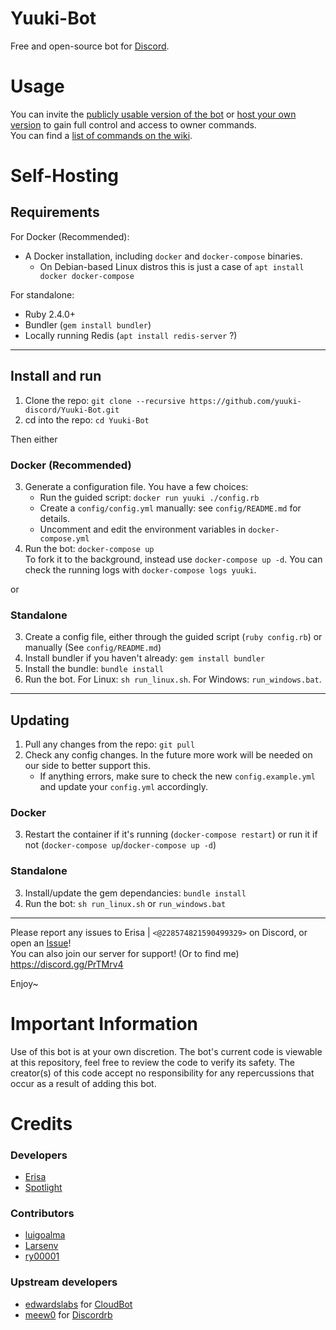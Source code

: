 # Yuuki-Bot
Free and open-source bot for [Discord](https://discordapp.com).

# Usage
You can invite the [publicly usable version of the bot](https://erisa.link/yuukibot) or [host your own version](#self-hosting) to gain full control and access to owner commands.  
You can find a [list of commands on the wiki](https://github.com/yuuki-discord/Yuuki-Bot/wiki/Commands).

# Self-Hosting

## Requirements

For Docker (Recommended):
- A Docker installation, including `docker` and `docker-compose` binaries.
  - On Debian-based Linux distros this is just a case of `apt install docker docker-compose`

For standalone:
- Ruby 2.4.0+
- Bundler (`gem install bundler`)
- Locally running Redis (`apt install redis-server` ?)
---

## Install and run
1. Clone the repo: `git clone --recursive https://github.com/yuuki-discord/Yuuki-Bot.git`
2. cd into the repo: `cd Yuuki-Bot`

Then either
### Docker (Recommended)
3. Generate a configuration file. You have a few choices:
    - Run the guided script: `docker run yuuki ./config.rb`
    - Create a `config/config.yml` manually: see `config/README.md` for details.
    - Uncomment and edit the environment variables in `docker-compose.yml`
4. Run the bot: `docker-compose up`  
To fork it to the background, instead use `docker-compose up -d`. You can check the running logs with `docker-compose logs yuuki`.

or 
### Standalone
3. Create a config file, either through the guided script (`ruby config.rb`) or manually (See `config/README.md`)
4. Install bundler if you haven't already: `gem install bundler`
5. Install the bundle: `bundle install`
6. Run the bot. For Linux: `sh run_linux.sh`. For Windows: `run_windows.bat`.
---

## Updating
1. Pull any changes from the repo: `git pull`
2. Check any config changes. In the future more work will be needed on our side to better support this.  
    - If anything errors, make sure to check the new `config.example.yml` and update your `config.yml` accordingly.

### Docker
3. Restart the container if it's running (`docker-compose restart`) or run it if not (`docker-compose up`/`docker-compose up -d`)

### Standalone
3. Install/update the gem dependancies: `bundle install`
4. Run the bot: `sh run_linux.sh` or `run_windows.bat`
---

Please report any issues to Erisa | `<@228574821590499329>` on Discord, or open an [Issue](https://github.com/yuuki-discord/Yuuki-Bot/issues)! <br />
You can also join our server for support! (Or to find me) https://discord.gg/PrTMrv4 <br />

Enjoy~  

# Important Information
Use of this bot is at your own discretion. The bot's current code is viewable at this repository, feel free to review the code to verify its safety.
The creator(s) of this code accept no responsibility for any repercussions that occur as a result of adding this bot.

# Credits

### Developers
- [Erisa](https://github.com/Erisa)
- [Spotlight](https://github.com/spotlightishere)

### Contributors
- [luigoalma](https://github.com/luigoalma)
- [Larsenv](https://github.com/Larsenv)
- [ry00001](https://github.com/ry00001)

### Upstream developers
- [edwardslabs](https://github.com/edwardslabs) for [CloudBot](https://github.com/edwardslabs/CloudBot/)
- [meew0](https://github.com/meew0/) for [Discordrb](https://github.com/meew0/discordrb)

